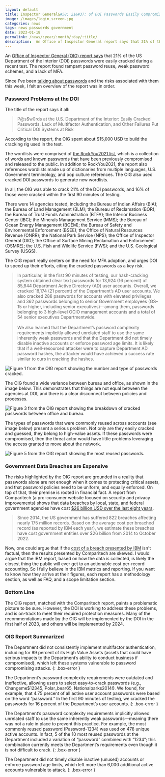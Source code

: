 ```yaml
---
layout: default
title: Inspector General&#58; 21&#37; of DOI Passwords Easily Compromised in Test
image: /images/login_screen.jpg
categories: news
tags: news passwords government
date: 2023-01-18
permalink: /news/:year/:month/:day/:title/
description:  An Office of Inspector General report says that 21% of the US Department of the Interior passwords were easily cracked during a recent test. The report found rampant password reuse, weak password schemes, and a lack of MFA.
---
```


An [Office of Inspector General (OIG) report says][1] that 21% of the US Department of the Interior (DOI) passwords were easily cracked during a recent test. The report found rampant password reuse, weak password schemes, and a lack of MFA.

Since I've been [talking about passwords][5] and the risks associated with them this week, I felt an overview of the report was in order.

### Password Problems at the DOI

The title of the report says it all:

>P@s$w0rds at the U.S. Department of the Interior: Easily Cracked Passwords, Lack of Multifactor Authentication, and Other Failures Put Critical DOI Systems at Risk

According to the report, the OIG spent about $15,000 USD to build the cracking rig used in the test.

The wordlists were comprised of [the RockYou2021 list][2], which is a collection of words and known passwords that have been previously compromised and released to the public. In addition to RockYou2021, the report also references wordlists made up of  dictionaries  from multiple languages, U.S. Government terminology, and pop culture references. The OIG also used cracked DOI passwords to generate new wordlists.

In all, the OIG was able to crack 21% of the DOI passwords, and 16% of those were cracked within the first  90 minutes of testing.

There were 14 agencies tested, including the Bureau of Indian Affairs (BIA); the Bureau of Land Management (BLM); the Bureau of Reclamation (BOR); the Bureau of Trust Funds Administration (BTFA); the Interior Business Center (IBC); the Minerals Management Service (MMS); the Bureau of Ocean Energy Management (BOEM); the Bureau of Safety and Environmental Enforcement (BSEE); the Office of Natural Resources Revenue (ONRR); the National Park Service (NPS); the Office of Inspector General (OIG); the Office of Surface Mining Reclamation and Enforcement (OSMRE); the U.S. Fish and Wildlife Service (FWS); and the U.S. Geological Survey (USGS).

The OIG report really centers on the need for MFA adoption, and urges DOI to speed up their efforts, citing the cracked passwords as a key risk.

>In particular, in the first 90 minutes of testing, our hash-cracking system obtained clear text passwords for 13,924 (16 percent) of 85,944 Department Active Directory (AD) user accounts. Overall, we cracked 18,174 (21 percent) of the Department’s AD user accounts. We also cracked 288 passwords for accounts with elevated privileges and 362 passwords belonging to senior Government employees (GS–15 or higher, including senior executives)—among them, passwords belonging to 3 high-level OCIO management accounts and a total of 54 senior executives Departmentwide.
><br><br>
>We also learned that the Department’s password complexity requirements implicitly allowed unrelated staff to use the same inherently weak passwords and that the Department did not timely disable inactive accounts or enforce password age limits. It is likely that if a well-resourced attacker were to capture Department AD password hashes, the attacker would have achieved a success rate similar to ours in cracking the hashes.

![Figure 1 from the OIG report showing the number and type of passwords cracked.](https://technicaloutcast.com/images/post-images/OIG-Report/table1.jpg)

The OIG found a wide variance between bureau and office, as shown in the image below. This demonstrates that things are not equal between the agencies at DOI, and there is a clear disconnect between policies and processes.  

![Figure 3 from the OIG report showing the breakdown of cracked passwords between office and bureau.](https://technicaloutcast.com/images/post-images/OIG-Report/table2.jpg)

The types of passwords that were commonly reused across accounts (see image below) present a serious problem. Not only are they easily cracked and guessed, they belong to high-value assets. If these passwords were compromised, then the threat actor would have little problems leveraging the access granted to move about the network.

![Figure 5 from the OIG report showing the most reused passwords.](https://technicaloutcast.com/images/post-images/OIG-Report/table3.jpg)

### Government Data Breaches are Expensive

The risks highlighted by the OIG report are grounded in a reality that passwords alone are not enough when it comes to protecting critical assets, and that password policies need to be uniform, and equally enforced. On top of that, their premise is rooted in financial fact. A report from Comparitech (a pro-consumer website focused on security and privacy improvements) shows that data breaches by local, state, and federal government agencies have cost [$26 billion USD over the last eight years][3].

>Since 2014, the US government has suffered 822 breaches affecting nearly 175 million records. Based on the average cost per breached record (as reported by IBM each year), we estimate these breaches have cost government entities over $26 billion from 2014 to October 2022.

Now, one could argue that if the [cost of a breach presented by IBM][4] isn't factual, then the results presented by Comparitech are skewed. I would argue that the IBM report, based on how the data is collected, is likely the closest thing the public will ever get to an actionable cost per-record accounting. So I fully believe in the IBM metrics and reporting. If you want to know how they arrive at their figures, each report has a methodology section, as well as FAQ, and a scope limitation section.

### Bottom Line

The OIG report, matched with the Comparitech report, paints a problematic picture to be sure. However, the DOI is working to address these problems, and is on-track to meet their required protection measures. Many of the recommendations made by the OIG will be implemented by the DOI in the first half of 2023, and others will be implemented by 2024.   

### OIG Report Summarized

The Department did not consistently implement multifactor authentication, including for 89 percent of its High Value Assets (assets that could have serious impacts to the Department’s ability to conduct business if compromised), which left these systems vulnerable to password compromising attacks.
{: .box-error }

The Department’s password complexity requirements were outdated and ineffective, allowing users to select easy-to-crack passwords (e.g., Changeme$12345, Polar_bear65, Nationalparks2014!). We found, for example, that 4.75 percent of all active user account passwords were based on the word “password.” In the first 90 minutes of testing, we cracked the passwords for 16 percent of the Department’s user accounts.
{: .box-error }

The Department’s password complexity requirements implicitly allowed unrelated staff to use the same inherently weak passwords—meaning there was not a rule in place to prevent this practice. For example, the most commonly reused password (Password-1234) was used on 478 unique active accounts. In fact, 5 of the 10 most reused passwords at the Department included a variation of “password” combined with “1234”; this combination currently meets the Department’s requirements even though it is not difficult to crack.
{: .box-error }

The Department did not timely disable inactive (unused) accounts or enforce password age limits, which left more than 6,000 additional active accounts vulnerable to attack.
{: .box-error }


[1]: https://www.doioig.gov/sites/default/files/2021-migration/Final%20Inspection%20Report_DOI%20Password_Public.pdf
[2]: https://github.com/ohmybahgosh/RockYou2021.txt
[3]: https://www.comparitech.com/blog/vpn-privacy/us-government-breaches/
[4]: https://www.ibm.com/reports/data-breach
[5]: https://technicaloutcast.com/tag/passwords/
